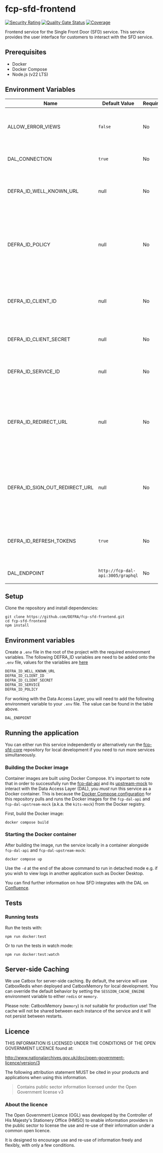 # fcp-sfd-frontend

[![Security Rating](https://sonarcloud.io/api/project_badges/measure?project=DEFRA_fcp-sfd-frontend&metric=security_rating)](https://sonarcloud.io/summary/new_code?id=DEFRA_fcp-sfd-frontend)
[![Quality Gate Status](https://sonarcloud.io/api/project_badges/measure?project=DEFRA_fcp-sfd-frontend&metric=alert_status)](https://sonarcloud.io/summary/new_code?id=DEFRA_fcp-sfd-frontend)
[![Coverage](https://sonarcloud.io/api/project_badges/measure?project=DEFRA_fcp-sfd-frontend&metric=coverage)](https://sonarcloud.io/summary/new_code?id=DEFRA_fcp-sfd-frontend)

Frontend service for the Single Front Door (SFD) service. This service provides the user interface for customers to interact with the SFD service.

## Prerequisites

- Docker
- Docker Compose
- Node.js (v22 LTS)

## Environment Variables

| Name | Default Value | Required | Description |
| --- | --- | --- | --- |
| ALLOW_ERROR_VIEWS | `false` | No | Enable error route views in local development to inspect error pages |
| DAL_CONNECTION | `true` | No | Enable the DAL connector to retrieve data |
| DEFRA_ID_WELL_KNOWN_URL | null | No | The Defra Identity well known URL - Readable endpoint for DefraId |
| DEFRA_ID_POLICY | null | No | The Defra Identity policy - Enables multiple microservices to share same DefraId active token (Must be the same for all FCP microservices) |
| DEFRA_ID_CLIENT_ID | null | No | The Defra Identity client ID - Unique code for identifying fcp-sfd-frontend |
| DEFRA_ID_CLIENT_SECRET | null | No | The Defra Identity client secret - client secret for fcp-sfd-frontend |
| DEFRA_ID_SERVICE_ID | null | No |The Defra Identity service ID - Service ID for SFD |
| DEFRA_ID_REDIRECT_URL | null | No | The Defra Identity redirect URl - URL of the page to be redirected immediately after the user has successfully signed in |
| DEFRA_ID_SIGN_OUT_REDIRECT_URL | null | No | The Defra Identity sign out redirect URL - URL of the page to be redirected after the user has successfully signed out |
| DEFRA_ID_REFRESH_TOKENS | `true` | No | Defra Identity refresh tokens - Set to true to enable auto refresh of Defra Identity tokens |
| DAL_ENDPOINT | `http://fcp-dal-api:3005/graphql`| No | Data access layer (DAL) endpoint |

## Setup

Clone the repository and install dependencies:
```
git clone https://github.com/DEFRA/fcp-sfd-frontend.git
cd fcp-sfd-frontend
npm install
```

## Environment variables

Create a `.env` file in the root of the project with the required environment variables.
The following DEFRA_ID variables are need to be added onto the `.env` file, values for the variables are [here](https://defra.sharepoint.com/teams/Team1974/FCP%20Front%20Door%20team/Forms/AllItems.aspx?id=%2Fteams%2FTeam1974%2FFCP%20Front%20Door%20team%2FTechnology%2FProtected%5FData&viewid=9296ac29%2D76a0%2D4373%2Db652%2Dd876b3b8e35f)
```bash
DEFRA_ID_WELL_KNOWN_URL
DEFRA_ID_CLIENT_ID
DEFRA_ID_CLIENT_SECRET
DEFRA_ID_SERVICE
DEFRA_ID_POLICY
```

For working with the Data Access Layer, you will need to add the following environment variable to your `.env` file. The value can be found in the table above.
```bash
DAL_ENDPOINT
```

## Running the application

You can either run this service independently or alternatively run the [fcp-sfd-core](https://github.com/DEFRA/fcp-sfd-core) repository for local development if you need to run more services simultaneously.

### Building the Docker image

Container images are built using Docker Compose. It's important to note that in order to successfully run the [fcp-dal-api](https://github.com/defra/fcp-dal-api) and its [upstream-mock](https://github.com/defra/fcp-dal-upstream-mock) to interact with the Data Access Layer (DAL), you _must_ run this service as a Docker container. This is because the [Docker Compose configuration](./compose.yaml) for this repository pulls and runs the Docker images for the `fcp-dal-api` and `fcp-dal-upstream-mock` (a.k.a. the `kits-mock`) from the Docker registry.

First, build the Docker image:
```
docker compose build
```

### Starting the Docker container

After building the image, run the service locally in a container alongside `fcp-dal-api` and `fcp-dal-upstream-mock`:
```
docker compose up
```
Use the `-d` at the end of the above command to run in detached mode e.g. if you wish to view logs in another application such as Docker Desktop.

You can find further information on how SFD integrates with the DAL on [Confluence](https://eaflood.atlassian.net/wiki/spaces/SFD/pages/5712838853/Single+Front+Door+Integration+with+Data+Access+Layer).

## Tests

### Running tests

Run the tests with:

```
npm run docker:test
```
Or to run the tests in watch mode:
```
npm run docker:test:watch
```

## Server-side Caching

We use Catbox for server-side caching. By default, the service will use CatboxRedis when deployed and CatboxMemory for local development. You can override the default behavior by setting the `SESSION_CACHE_ENGINE` environment variable to either `redis` or `memory`.

Please note: CatboxMemory (`memory`) is _not_ suitable for production use! The cache will not be shared between each instance of the service and it will not persist between restarts.

## Licence

THIS INFORMATION IS LICENSED UNDER THE CONDITIONS OF THE OPEN GOVERNMENT LICENCE found at:

<http://www.nationalarchives.gov.uk/doc/open-government-licence/version/3>

The following attribution statement MUST be cited in your products and applications when using this information.

> Contains public sector information licensed under the Open Government license v3

### About the licence

The Open Government Licence (OGL) was developed by the Controller of His Majesty's Stationery Office (HMSO) to enable information providers in the public sector to license the use and re-use of their information under a common open licence.

It is designed to encourage use and re-use of information freely and flexibly, with only a few conditions.
